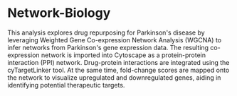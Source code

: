 # Network-Biology
This analysis explores drug repurposing for Parkinson's disease by leveraging Weighted Gene Co-expression Network Analysis (WGCNA) to infer networks from Parkinson's gene expression data. The resulting co-expression network is imported into Cytoscape as a protein-protein interaction (PPI) network. Drug-protein interactions are integrated using the cyTargetLinker tool. At the same time, fold-change scores are mapped onto the network to visualize upregulated and downregulated genes, aiding in identifying potential therapeutic targets.
